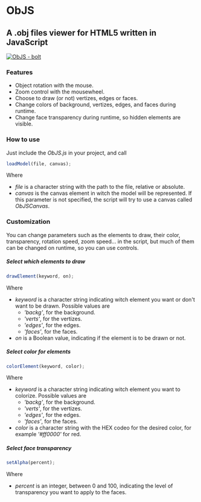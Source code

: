 ObJS
====

## A .obj files viewer for HTML5 written in JavaScript ###

<a href="http://imgur.com/S2p04Pr"><img src="http://i.imgur.com/S2p04Pr.png" title="ObJS - bolt" /></a>



### Features ###

* Object rotation with the mouse.
* Zoom control with the mousewheel.
* Choose to draw (or not) vertizes, edges or faces.
* Change colors of background, vertizes, edges, and faces during runtime.
* Change face transparency during runtime, so hidden elements are visible.



### How to use ###

Just include the *ObJS.js* in your project, and call

```javascript
loadModel(file, canvas);
```

Where 
* *file* is a character string with the path to the file, relative or absolute.
* *canvas* is the canvas element in witch the model will be represented. If this parameter is not specified, the script will try to use a canvas called *ObJSCanvas*.



### Customization ###

You can change parameters such as the elements to draw, their color, transparency, rotation speed, zoom speed... in the script, but much of them can be changed on runtime, so you can use controls.

##### Select which elements to draw #####

```javascript
drawElement(keyword, on);
```

Where
* *keyword* is a character string indicating witch element you want or don't want to be drawn. Possible values are
	- *'backg'*, for the background.
	- *'verts'*, for the vertizes.
	- *'edges'*, for the edges.
	- *'faces'*, for the faces.
* *on* is a Boolean value, indicating if the element is to be drawn or not.

##### Select color for elements #####

```javascript
colorElement(keyword, color);
```

Where
* *keyword* is a character string indicating witch element you want to colorize. Possible values are
	- *'backg'*, for the background.
	- *'verts'*, for the vertizes.
	- *'edges'*, for the edges.
	- *'faces'*, for the faces.
* *color* is a character string with the HEX codeo for the desired color, for example *'#ff0000'* for red.

##### Select face transparency #####

```javascript
setAlpha(percent);
```

Where
* *percent* is an integer, between 0 and 100, indicating the level of transparency you want to apply to the faces.